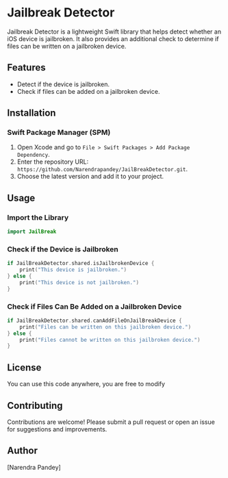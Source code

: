 # Jailbreak Detector

Jailbreak Detector is a lightweight Swift library that helps detect whether an iOS device is jailbroken. It also provides an additional check to determine if files can be written on a jailbroken device.

## Features
- Detect if the device is jailbroken.
- Check if files can be added on a jailbroken device.

## Installation

### Swift Package Manager (SPM)
1. Open Xcode and go to `File > Swift Packages > Add Package Dependency`.
2. Enter the repository URL: `https://github.com/Narendrapandey/JailBreakDetector.git`.
3. Choose the latest version and add it to your project.

## Usage

### Import the Library
```swift
import JailBreak
```

### Check if the Device is Jailbroken
```swift
if JailBreakDetector.shared.isJailbrokenDevice {
    print("This device is jailbroken.")
} else {
    print("This device is not jailbroken.")
}
```

### Check if Files Can Be Added on a Jailbroken Device
```swift
if JailBreakDetector.shared.canAddFileOnJailBreakDevice {
    print("Files can be written on this jailbroken device.")
} else {
    print("Files cannot be written on this jailbroken device.")
}
```

## License
You can use this code anywhere, you are free to modify 

## Contributing
Contributions are welcome! Please submit a pull request or open an issue for suggestions and improvements.

## Author
[Narendra Pandey]

